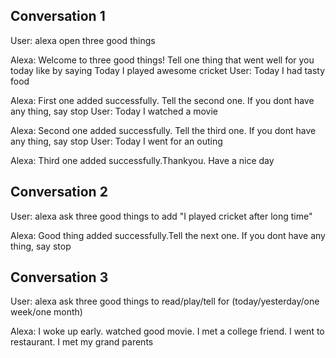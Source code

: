 ## Conversation 1
User: alexa open three good things

Alexa: Welcome to three good things! Tell one thing that went well for you today like by saying Today I played awesome cricket
User: Today I had tasty food

Alexa: First one added successfully. Tell the second one. If you dont have any thing, say stop
User: Today I watched a movie

Alexa: Second one added successfully. Tell the third one. If you dont have any thing, say stop
User: Today I went for an outing

Alexa: Third one added successfully.Thankyou. Have a nice day

## Conversation 2
User: alexa ask three good things to add "I played cricket after long time"

Alexa: Good thing added successfully.Tell the next one. If you dont have any thing, say stop 


## Conversation 3
User: alexa ask three good things to read/play/tell for (today/yesterday/one week/one month)

Alexa: I woke up early. watched good movie. I met a college friend. I went to restaurant. I met my grand parents
